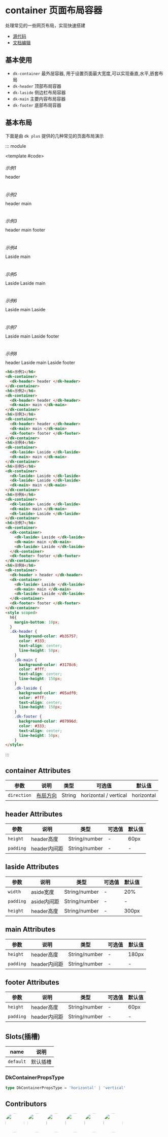 # container 页面布局容器

处理常见的一些网页布局，实现快速搭建

- [源代码](https://github.com/dk-plus-ui/dk-plus-ui/tree/master/packages/components/dkcontainer)
- [文档编辑](https://github.com/dk-plus-ui/dk-plus-ui/blob/master/docs/zh/components/container.md)

## 基本使用

- `dk-container` 最外层容器, 用于设置页面最大宽度,可以实现垂直,水平,嵌套布局
- `dk-header` 顶部布局容器
- `dk-laside` 侧边栏布局容器
- `dk-main` 主要内容布局容器
- `dk-footer` 底部布局容器


## 基本布局

下面是由 `dk plus` 提供的几种常见的页面布局演示

::: module

<template #code>
  <h6>示例1</h6>
  <dk-container>
    <dk-header> header </dk-header>
  </dk-container>
  <br/>
  <br/>
  <h6>示例2</h6>
  <dk-container>
    <dk-header> header </dk-header>
    <dk-main> main </dk-main>
  </dk-container>
  <br/>
  <br/>
  <h6>示例3</h6>
  <dk-container>
    <dk-header> header </dk-header>
    <dk-main> main </dk-main>
    <dk-footer> footer </dk-footer>
  </dk-container>
  <br/>
  <br/>
  <h6>示例4</h6>
  <dk-container>
    <dk-laside> Laside </dk-laside>
    <dk-main> main </dk-main>
  </dk-container>
  <br/>
  <br/>
  <h6>示例5</h6>
  <dk-container>
    <dk-laside> Laside </dk-laside>
    <dk-laside> Laside </dk-laside>
    <dk-main> main </dk-main>
  </dk-container>
  <br/>
  <br/>
  <h6>示例6</h6>
  <dk-container>
    <dk-laside> Laside </dk-laside>
    <dk-main> main </dk-main>
    <dk-laside> Laside </dk-laside>
  </dk-container>
  <br/>
  <br/>
  <h6>示例7</h6>
  <dk-container>
    <dk-container>
      <dk-laside> Laside </dk-laside>
      <dk-main> main </dk-main>
      <dk-laside> Laside </dk-laside>
    </dk-container>
    <dk-footer> footer </dk-footer>
  </dk-container>
  <br/>
  <br/>
  <h6>示例8</h6>
  <dk-container>
    <dk-header > header </dk-header>
    <dk-container>
      <dk-laside> Laside </dk-laside>
      <dk-main> main </dk-main>
      <dk-laside> Laside </dk-laside>
    </dk-container>
    <dk-footer> footer </dk-footer>
  </dk-container>
</template>

```html
<h6>示例1</h6>
<dk-container>
  <dk-header> header </dk-header>
</dk-container>
<h6>示例2</h6>
<dk-container>
  <dk-header> header </dk-header>
  <dk-main> main </dk-main>
</dk-container>
<h6>示例3</h6>
<dk-container>
  <dk-header> header </dk-header>
  <dk-main> main </dk-main>
  <dk-footer> footer </dk-footer>
</dk-container>
<h6>示例4</h6>
<dk-container>
  <dk-laside> Laside </dk-laside>
  <dk-main> main </dk-main>
</dk-container>
<h6>示例5</h6>
<dk-container>
  <dk-laside> Laside </dk-laside>
  <dk-laside> Laside </dk-laside>
  <dk-main> main </dk-main>
</dk-container>
<h6>示例6</h6>
<dk-container>
  <dk-laside> Laside </dk-laside>
  <dk-main> main </dk-main>
  <dk-laside> Laside </dk-laside>
</dk-container>
<h6>示例7</h6>
<dk-container>
  <dk-container>
    <dk-laside> Laside </dk-laside>
    <dk-main> main </dk-main>
    <dk-laside> Laside </dk-laside>
  </dk-container>
  <dk-footer> footer </dk-footer>
</dk-container>
<h6>示例8</h6>
<dk-container>
  <dk-header > header </dk-header>
  <dk-container>
    <dk-laside> Laside </dk-laside>
    <dk-main> main </dk-main>
    <dk-laside> Laside </dk-laside>
  </dk-container>
  <dk-footer> footer </dk-footer>
</dk-container>
<style scoped>
  h6{
    margin-bottom: 10px;
  }
  .dk-header {
      background-color: #b35757;
      color: #333;
      text-align: center;
      line-height: 50px;
    }
    .dk-main {
      background-color: #3178c6;
      color: #fff;
      text-align: center;
      line-height: 150px;
    }
    .dk-laside {
      background-color: #65adf0;
      color: #fff;
      text-align: center;
      line-height: 150px;
    }
    .dk-footer {
      background-color: #07996d;
      color: #333;
      text-align: center;
      line-height: 50px;
    }
</style>
```

:::

## container Attributes

| 参数 | 说明| 类型| 可选值| 默认值 |
| ---- | ----| ---- | -------| ------ |
| `direction` |<a href="#DkContainerPropsType">布局方向</a>   | String | horizontal / vertical | horizontal |

## header Attributes

| 参数 | 说明| 类型| 可选值| 默认值 |
| ---- | ----| ---- | -------| ------ |
| `height` | header高度   | String/number | - | 60px |
| `padding` | header内间距   | String/number | - | - |

## laside Attributes

| 参数 | 说明| 类型| 可选值| 默认值 |
| ---- | ----| ---- | -------| ------ |
| `width` | aside宽度   | String/number | - | 20% |
| `padding` | aside内间距   | String/number | - | - |
| `height` | header高度   | String/number | - | 300px |

## main Attributes

| 参数 | 说明| 类型| 可选值| 默认值 |
| ---- | ----| ---- | -------| ------ |
| `height` | header高度   | String/number | - | 180px |
| `padding` | header内间距   | String/number | - | - |

## footer Attributes

| 参数 | 说明| 类型| 可选值| 默认值 |
| ---- | ----| ---- | -------| ------ |
| `height` | header高度   | String/number | - | 60px |
| `padding` | header内间距   | String/number | - | - |

## Slots(插槽)

| name | 说明|
| ---- | ----|
| `default` | 默认插槽 |

### DkContainerPropsType

```ts
type DkContainerPropsType = 'horizontal' | 'vertical'
```

## Contributors

<div style='display: flex;'>
  <a href="https://github.com/dk-plus-ui" target="_blank" style='margin-right:10px;'>
    <img style='width:60px;height:60px;border-radius: 50%;' src="https://avatars.githubusercontent.com/u/88755587?v=4" />
  </a>
  <a href="https://github.com/WangYingJay" target="_blank">
    <img style='width:60px;height:60px;border-radius: 50%;' src="https://avatars.githubusercontent.com/u/117073291?s=64&v=4"/>
  </a>
  <a href="https://github.com/bugfix2020" target="_blank">
    <img style='width:60px;height:60px;border-radius: 50%;' src="https://avatars.githubusercontent.com/u/29813979?v=4"/>
  </a>
  <a href="https://github.com/usertutu" target="_blank">
    <img style='width:60px;height:60px;border-radius: 50%;' src="https://avatars.githubusercontent.com/u/54882060?v=4"/>
  </a>
  <a href="https://github.com/Jiajie-Zhao" target="_blank">
    <img style='width:60px;height:60px;border-radius: 50%;' src="https://avatars.githubusercontent.com/u/95927228?v=4"/>
  </a>
  <a href="https://github.com/XuXiaoyingy" target="_blank">
    <img style='width:60px;height:60px;border-radius: 50%;' src="https://avatars.githubusercontent.com/u/140246146?v=4"/>
  </a>
</div>

<style  scoped>
  h6{
    margin-bottom: 10px;
  }
  .dk-header {
      background-color: #b35757;
      color: #333;
      text-align: center;
      line-height: 50px;
    }
    .dk-main {
      background-color: #3178c6;
      color: #fff;
      text-align: center;
      line-height: 150px;
    }
    .dk-laside {
      background-color: #65adf0;
      color: #fff;
      text-align: center;
      line-height: 150px;
    }
    .dk-footer {
      background-color: #07996d;
      color: #333;
      text-align: center;
      line-height: 50px;
    }
</style>